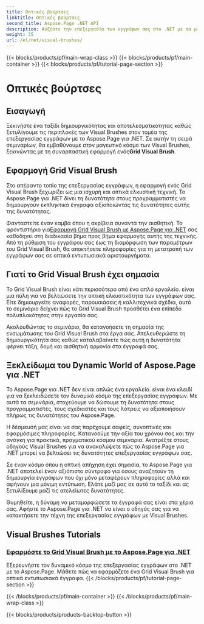 ```yaml
---
title: Οπτικές βούρτσες
linktitle: Οπτικές βούρτσες
second_title: Aspose.Page .NET API
description: Αυξήστε την επεξεργασία των εγγράφων σας στο .NET με τα μαθήματα Aspose.Page. Βουτήξτε στη σφαίρα των Visual Brushes, κατακτώντας τεχνικές για οπτικά εντυπωσιακά έγγραφα.
weight: 35
url: /el/net/visual-brushes/
---
```


{{< blocks/products/pf/main-wrap-class >}}
{{< blocks/products/pf/main-container >}}
{{< blocks/products/pf/tutorial-page-section >}}

# Οπτικές βούρτσες


## Εισαγωγή

 Ξεκινήστε ένα ταξίδι δημιουργικότητας και αποτελεσματικότητας καθώς ξετυλίγουμε τις περιπλοκές των Visual Brushes στον τομέα της επεξεργασίας εγγράφων με το Aspose.Page για .NET. Σε αυτήν τη σειρά σεμιναρίων, θα εμβαθύνουμε στον μαγευτικό κόσμο των Visual Brushes, ξεκινώντας με τη συναρπαστική εφαρμογή ενός**Grid Visual Brush**.

## Εφαρμογή Grid Visual Brush

Στο απέραντο τοπίο της επεξεργασίας εγγράφων, η εφαρμογή ενός Grid Visual Brush ξεχωρίζει ως μια ισχυρή και οπτικά ελκυστική τεχνική. Το Aspose.Page για .NET δίνει τη δυνατότητα στους προγραμματιστές να δημιουργούν εκπληκτικά έγγραφα αξιοποιώντας τις δυνατότητες αυτής της δυνατότητας.

 Φανταστείτε έναν καμβά όπου η ακρίβεια συναντά την αισθητική. Το φροντιστήριο για[Εφαρμογή Grid Visual Brush με Aspose.Page για .NET](./apply-grid-visual-brush/) σας καθοδηγεί στη διαδικασία βήμα προς βήμα εφαρμογής αυτής της τεχνικής. Από τη ρύθμιση του εγγράφου σας έως τη διαμόρφωση των παραμέτρων του Grid Visual Brush, θα αποκτήσετε πληροφορίες για τη μετατροπή των εγγράφων σας σε οπτικά εντυπωσιακά αριστουργήματα.

## Γιατί το Grid Visual Brush έχει σημασία

Το Grid Visual Brush είναι κάτι περισσότερο από ένα απλό εργαλείο. είναι μια πύλη για να βελτιώσετε την οπτική ελκυστικότητα των εγγράφων σας. Είτε δημιουργείτε αναφορές, παρουσιάσεις ή καλλιτεχνικά σχέδια, αυτό το σεμινάριο δείχνει πώς το Grid Visual Brush προσθέτει ένα επίπεδο πολυπλοκότητας στην εργασία σας.

Ακολουθώντας το σεμινάριο, θα κατανοήσετε τη σημασία της ενσωμάτωσης του Grid Visual Brush στα έργα σας. Απελευθερώστε τη δημιουργικότητά σας καθώς καταλαβαίνετε πώς αυτή η δυνατότητα φέρνει τάξη, δομή και αισθητική αρμονία στα έγγραφά σας.

## Ξεκλείδωμα του Dynamic World of Aspose.Page για .NET

Το Aspose.Page για .NET δεν είναι απλώς ένα εργαλείο. είναι ένα κλειδί για να ξεκλειδώσετε τον δυναμικό κόσμο της επεξεργασίας εγγράφων. Με αυτά τα σεμινάρια, στοχεύουμε να δώσουμε τη δυνατότητα στους προγραμματιστές, τους σχεδιαστές και τους λάτρεις να αξιοποιήσουν πλήρως τις δυνατότητες του Aspose.Page.

Η δέσμευσή μας είναι να σας παρέχουμε σαφείς, συνοπτικές και εφαρμόσιμες πληροφορίες. Κατανοούμε την αξία του χρόνου σας και την ανάγκη για πρακτικά, πραγματικού κόσμου σεμινάρια. Ανατρέξτε στους οδηγούς Visual Brushes για να ανακαλύψετε πώς το Aspose.Page για .NET μπορεί να βελτιώσει τις δυνατότητες επεξεργασίας εγγράφων σας.

Σε έναν κόσμο όπου η οπτική απήχηση έχει σημασία, το Aspose.Page για .NET αποτελεί έναν αξιόπιστο σύντροφο για όσους αναζητούν τη δημιουργία εγγράφων που όχι μόνο μεταφέρουν πληροφορίες αλλά και αφήνουν μια μόνιμη εντύπωση. Ελάτε μαζί μας σε αυτό το ταξίδι και ας ξετυλίξουμε μαζί τις ατελείωτες δυνατότητες.

Θυμηθείτε, η δύναμη να μεταμορφώσετε τα έγγραφά σας είναι στα χέρια σας. Αφήστε το Aspose.Page για .NET να είναι ο οδηγός σας για να κατακτήσετε την τέχνη της επεξεργασίας εγγράφων με Visual Brushes.
## Visual Brushes Tutorials
### [Εφαρμόστε το Grid Visual Brush με το Aspose.Page για .NET](./apply-grid-visual-brush/)
Εξερευνήστε τον δυναμικό κόσμο της επεξεργασίας εγγράφων στο .NET με το Aspose.Page. Μάθετε πώς να εφαρμόζετε ένα Grid Visual Brush για οπτικά εντυπωσιακά έγγραφα.
{{< /blocks/products/pf/tutorial-page-section >}}

{{< /blocks/products/pf/main-container >}}
{{< /blocks/products/pf/main-wrap-class >}}

{{< blocks/products/products-backtop-button >}}
